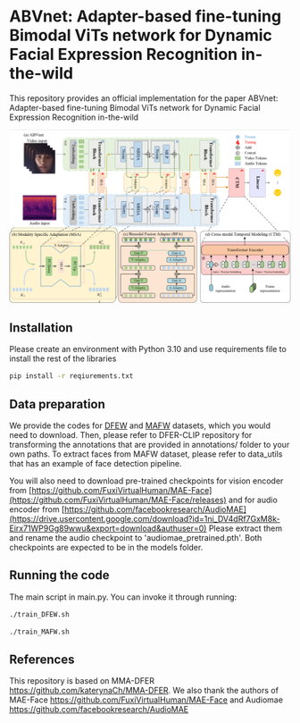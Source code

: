 
# ABVnet: Adapter-based fine-tuning Bimodal ViTs network for Dynamic Facial Expression Recognition in-the-wild

This repository provides an official implementation for the paper ABVnet: Adapter-based fine-tuning Bimodal ViTs network for Dynamic Facial Expression Recognition in-the-wild

![a](https://github.com/bohuiyang/ABVnet/blob/main/pic/arti.png)

## Installation

Please create an environment with Python 3.10 and use requirements file to install the rest of the libraries

```bash
pip install -r reqiurements.txt
```

## Data preparation

We provide the codes for [DFEW](https://dfew-dataset.github.io/) and [MAFW](https://mafw-database.github.io/MAFW/) datasets, which you would need to download. Then, please refer to DFER-CLIP repository for transforming the annotations that are provided in annotations/ folder to your own paths. To extract faces from MAFW dataset, please refer to data_utils that has an example of face detection pipeline. 

You will also need to download pre-trained checkpoints for vision encoder from [https://github.com/FuxiVirtualHuman/MAE-Face](https://github.com/FuxiVirtualHuman/MAE-Face/releases) and for audio encoder from [https://github.com/facebookresearch/AudioMAE](https://drive.usercontent.google.com/download?id=1ni_DV4dRf7GxM8k-Eirx71WP9Gg89wwu&export=download&authuser=0) Please extract them and rename the audio checkpoint to 'audiomae_pretrained.pth'. Both checkpoints are expected to be in the models folder.

## Running the code

The main script in main.py. You can invoke it through running:
```bash
./train_DFEW.sh
```
```bash
./train_MAFW.sh
```



## References
This repository is based on MMA-DFER https://github.com/katerynaCh/MMA-DFER. We also thank the authors of MAE-Face https://github.com/FuxiVirtualHuman/MAE-Face and Audiomae https://github.com/facebookresearch/AudioMAE


